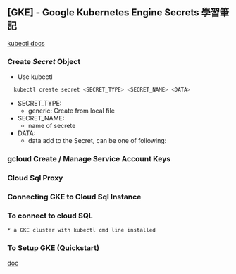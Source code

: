 ## [GKE] - Google Kubernetes Engine Secrets 學習筆記

[kubectl docs](https://kubernetes.io/docs/reference/generated/kubectl/kubectl-commands#create)
### Create ***Secret*** Object

* Use kubectl
```bash
  kubectl create secret <SECRET_TYPE> <SECRET_NAME> <DATA>
```
  * SECRET_TYPE: 
    + generic: Create from local file
  * SECRET_NAME:
    + name of secrete
  * DATA:
    + data add to the Secret, can be one of following:
    
### gcloud Create / Manage Service Account Keys
  [](https://cloud.google.com/iam/docs/creating-managing-service-account-keys#iam-service-account-keys-create-gcloud)

### Cloud Sql Proxy
  [](https://cloud.google.com/sql/docs/postgres/sql-proxy)

### Connecting GKE to Cloud Sql Instance
  [](https://cloud.google.com/sql/docs/postgres/connect-kubernetes-engine)

### To connect to cloud SQL
    * a GKE cluster with kubectl cmd line installed

### To Setup GKE (Quickstart)

[doc](https://cloud.google.com/kubernetes-engine/docs/quickstart)